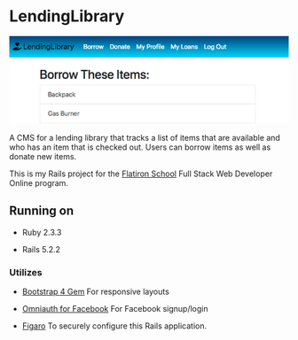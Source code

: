 # LendingLibrary

![LendingLibrary](https://github.com/trav15/trav15.github.io/blob/master/img/lendinglibrary.png)

A CMS for a lending library that tracks a list of items that are available and who has an item that is checked out. Users can borrow items as well as donate new items.

This is my Rails project for the [Flatiron School](https://flatironschool.com/) Full Stack Web Developer Online program.

## Running on

* Ruby 2.3.3

* Rails 5.2.2

### Utilizes

* [Bootstrap 4 Gem](https://github.com/twbs/bootstrap-rubygem) For responsive layouts

* [Omniauth for Facebook](https://github.com/mkdynamic/omniauth-facebook) For Facebook signup/login

* [Figaro](https://github.com/laserlemon/figaro) To securely configure this Rails application.
